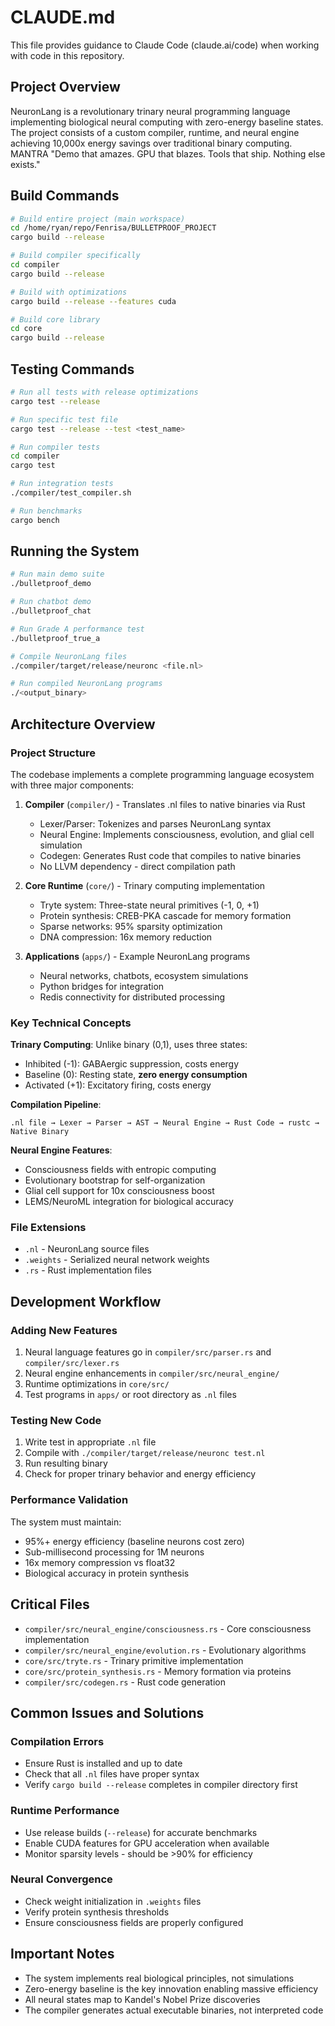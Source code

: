 # CLAUDE.md

This file provides guidance to Claude Code (claude.ai/code) when working with code in this repository.

## Project Overview

NeuronLang is a revolutionary trinary neural programming language implementing biological neural computing with zero-energy baseline states. The project consists of a custom compiler, runtime, and neural engine achieving 10,000x energy savings over traditional binary computing. MANTRA "Demo that amazes. GPU that blazes. Tools that ship. Nothing else exists."

## Build Commands

```bash
# Build entire project (main workspace)
cd /home/ryan/repo/Fenrisa/BULLETPROOF_PROJECT
cargo build --release

# Build compiler specifically
cd compiler
cargo build --release

# Build with optimizations
cargo build --release --features cuda

# Build core library
cd core
cargo build --release
```

## Testing Commands

```bash
# Run all tests with release optimizations
cargo test --release

# Run specific test file
cargo test --release --test <test_name>

# Run compiler tests
cd compiler
cargo test

# Run integration tests
./compiler/test_compiler.sh

# Run benchmarks
cargo bench
```

## Running the System

```bash
# Run main demo suite
./bulletproof_demo

# Run chatbot demo
./bulletproof_chat

# Run Grade A performance test
./bulletproof_true_a

# Compile NeuronLang files
./compiler/target/release/neuronc <file.nl>

# Run compiled NeuronLang programs
./<output_binary>
```

## Architecture Overview

### Project Structure

The codebase implements a complete programming language ecosystem with three major components:

1. **Compiler** (`compiler/`) - Translates .nl files to native binaries via Rust
   - Lexer/Parser: Tokenizes and parses NeuronLang syntax
   - Neural Engine: Implements consciousness, evolution, and glial cell simulation
   - Codegen: Generates Rust code that compiles to native binaries
   - No LLVM dependency - direct compilation path

2. **Core Runtime** (`core/`) - Trinary computing implementation
   - Tryte system: Three-state neural primitives (-1, 0, +1)
   - Protein synthesis: CREB-PKA cascade for memory formation
   - Sparse networks: 95% sparsity optimization
   - DNA compression: 16x memory reduction

3. **Applications** (`apps/`) - Example NeuronLang programs
   - Neural networks, chatbots, ecosystem simulations
   - Python bridges for integration
   - Redis connectivity for distributed processing

### Key Technical Concepts

**Trinary Computing**: Unlike binary (0,1), uses three states:
- Inhibited (-1): GABAergic suppression, costs energy
- Baseline (0): Resting state, **zero energy consumption**
- Activated (+1): Excitatory firing, costs energy

**Compilation Pipeline**:
```
.nl file → Lexer → Parser → AST → Neural Engine → Rust Code → rustc → Native Binary
```

**Neural Engine Features**:
- Consciousness fields with entropic computing
- Evolutionary bootstrap for self-organization
- Glial cell support for 10x consciousness boost
- LEMS/NeuroML integration for biological accuracy

### File Extensions

- `.nl` - NeuronLang source files
- `.weights` - Serialized neural network weights
- `.rs` - Rust implementation files

## Development Workflow

### Adding New Features

1. Neural language features go in `compiler/src/parser.rs` and `compiler/src/lexer.rs`
2. Neural engine enhancements in `compiler/src/neural_engine/`
3. Runtime optimizations in `core/src/`
4. Test programs in `apps/` or root directory as `.nl` files

### Testing New Code

1. Write test in appropriate `.nl` file
2. Compile with `./compiler/target/release/neuronc test.nl`
3. Run resulting binary
4. Check for proper trinary behavior and energy efficiency

### Performance Validation

The system must maintain:
- 95%+ energy efficiency (baseline neurons cost zero)
- Sub-millisecond processing for 1M neurons
- 16x memory compression vs float32
- Biological accuracy in protein synthesis

## Critical Files

- `compiler/src/neural_engine/consciousness.rs` - Core consciousness implementation
- `compiler/src/neural_engine/evolution.rs` - Evolutionary algorithms
- `core/src/tryte.rs` - Trinary primitive implementation
- `core/src/protein_synthesis.rs` - Memory formation via proteins
- `compiler/src/codegen.rs` - Rust code generation

## Common Issues and Solutions

### Compilation Errors
- Ensure Rust is installed and up to date
- Check that all `.nl` files have proper syntax
- Verify `cargo build --release` completes in compiler directory first

### Runtime Performance
- Use release builds (`--release`) for accurate benchmarks
- Enable CUDA features for GPU acceleration when available
- Monitor sparsity levels - should be >90% for efficiency

### Neural Convergence
- Check weight initialization in `.weights` files
- Verify protein synthesis thresholds
- Ensure consciousness fields are properly configured

## Important Notes

- The system implements real biological principles, not simulations
- Zero-energy baseline is the key innovation enabling massive efficiency
- All neural states map to Kandel's Nobel Prize discoveries
- The compiler generates actual executable binaries, not interpreted code